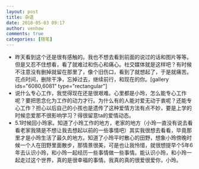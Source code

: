 ```yaml
---
layout: post
title: 杂语
date: 2018-05-03 09:17
author: venhow
comments: true
categories: [随笔]
---
```

<ul>
    <li>昨天看到这个还是很有感触的。我也不想去看到前面的说过的话和图片等等。但是又忍不住想看，看了就难过和伤心和痛心。社交媒体就是这样吧？有时候不注意没有删掉就留在那里了，像个旧伤口，看到了就想起了，于是就痛苦。花点时间，删除干净，忘掉过去，继续前行，和现在的你。[gallery ids="6080,6081" type="rectangular"]</li>
    <li>说什么专心工作，我觉得现在还是很艰难。心里都是小玲，怎么能专心工作呢？要把思念化为工作的动力才行。为什么有的人能对爱无动于衷呢？还能专心工作？担心以后自己的小孩也是遗传了这种爱情方法有点不妙，要是上学的时候恋爱那不很影响学习？得很留意ta的爱情动态。</li>
    <li>5.1时候回小玲家。知道了小玲工作的地方，老家的地方（小玲一直没有说去看看老家我猜是不想让我去想起以前的一些事情吧）其实我很想去看看，毕竟那里才是小玲生活了最久的地方。知道了小玲平时散心的田野，想象小玲傍晚时候一个人在田野里面散步，那情景很美，可是也让我怜惜，就很想提早个5年6年去认识小玲，和小玲一起经历一些事情做一些事情。能认识小玲，和小玲一起走过这个世界，真的是很幸福的事情。我真的真的很爱很爱你，小玲。</li>
</ul>
